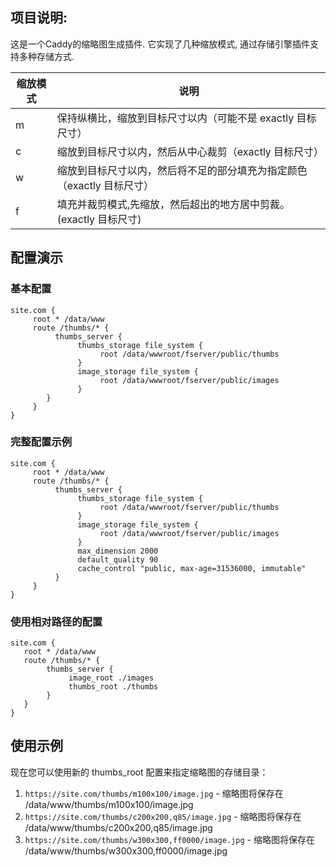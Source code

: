 ## 项目说明:

这是一个Caddy的缩略图生成插件. 它实现了几种缩放模式, 通过存储引擎插件支持多种存储方式.

| 缩放模式 | 说明 |
|-------|-------|
| m | 保持纵横比，缩放到目标尺寸以内（可能不是 exactly 目标尺寸） |
| c | 缩放到目标尺寸以内，然后从中心裁剪（exactly 目标尺寸） |
| w | 缩放到目标尺寸以内，然后将不足的部分填充为指定颜色（exactly 目标尺寸） |
| f  | 填充并裁剪模式,先缩放，然后超出的地方居中剪裁。(exactly 目标尺寸) |


## 配置演示

### 基本配置
```caddyfile
site.com {
     root * /data/www
     route /thumbs/* {
          thumbs_server {
               thumbs_storage file_system {
                    root /data/wwwroot/fserver/public/thumbs
               }
               image_storage file_system {
                    root /data/wwwroot/fserver/public/images
               }
        }
     }
}
```

### 完整配置示例
```caddyfile
site.com {
     root * /data/www
     route /thumbs/* {
          thumbs_server {
               thumbs_storage file_system {
                    root /data/wwwroot/fserver/public/thumbs
               }
               image_storage file_system {
                    root /data/wwwroot/fserver/public/images
               }
               max_dimension 2000
               default_quality 90
               cache_control "public, max-age=31536000, immutable"
          }
     }
}
```

### 使用相对路径的配置

```caddyfile
site.com {
   root * /data/www
   route /thumbs/* {
        thumbs_server {
             image_root ./images
             thumbs_root ./thumbs
        }
   }
}
```
## 使用示例

现在您可以使用新的 thumbs_root 配置来指定缩略图的存储目录：

1. `https://site.com/thumbs/m100x100/image.jpg` - 缩略图将保存在 /data/www/thumbs/m100x100/image.jpg
2. `https://site.com/thumbs/c200x200,q85/image.jpg` - 缩略图将保存在 /data/www/thumbs/c200x200,q85/image.jpg
3. `https://site.com/thumbs/w300x300,ff0000/image.jpg` - 缩略图将保存在 /data/www/thumbs/w300x300,ff0000/image.jpg

